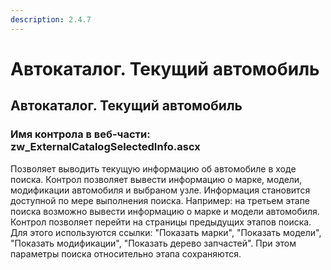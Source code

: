 ```yaml
---
description: 2.4.7
---
```


# Автокаталог. Текущий автомобиль

## Автокаталог. Текущий автомобиль

### Имя контрола в веб-части: zw\_ExternalCatalogSelectedInfo.ascx

Позволяет выводить текущую информацию об автомобиле в ходе поиска. Контрол позволяет вывести информацию о марке, модели, модификации автомобиля и выбраном узле. Информация становится доступной по мере выполнения поиска. Например: на третьем этапе поиска возможно вывести информацию о марке и модели автомобиля. Контрол позволяет перейти на страницы предыдущих этапов поиска. Для этого используются ссылки: "Показать марки", "Показать модели", "Показать модификации", "Показать дерево запчастей". При этом параметры поиска относительно этапа сохраняются.

